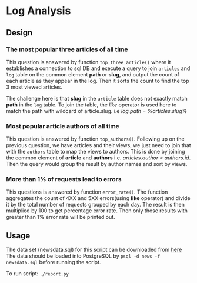 # Log Analysis

## Design
### The most popular three articles of all time
This question is answered by function `top_three_article()`
where it establishes a connection to sql DB and execute a query to join `articles` 
and `log` table on the common element **path** or **slug**, and output the count of
each article as they appear in the log. Then it sorts the count to find the top 3 most
viewed articles. 

The challenge here is that **slug** in the `article` table does not exactly match **path** 
in the `log` table. To join the table, the _like_ operator is used here to match the path 
with wildcard of article.slug. i.e _log.path = %articles.slug%_

### Most popular article authors of all time
This question is answered by function `top_authors()`. Following up on the previous question, 
we have articles and their views, we just need to join that with the `authors` table to map
the views to authors. This is done by joining the common element of **article** and **authors**
i.e. _articles.author = authors.id_. Then the query would group the result by author names and
sort by views.

### More than 1% of requests lead to errors
This questions is answered by function `error_rate()`. The function aggregates the count of 4XX
and 5XX errors(using **like** operator) and divide it by the total number of requests grouped by
 each day. The result is then multiplied by 100 to get percentage error rate. Then only those 
 results with greater than 1% error rate will be printed out. 

## Usage
The data set (newsdata.sql) for this script can be downloaded from 
[here](https://d17h27t6h515a5.cloudfront.net/topher/2016/August/57b5f748_newsdata/newsdata.zip)
The data should be loaded into PostgreSQL by `psql -d news -f newsdata.sql` before running the 
script. 

To run script: `./report.py`